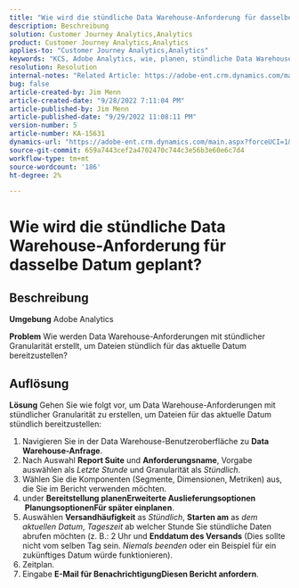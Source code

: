 ```yaml
---
title: "Wie wird die stündliche Data Warehouse-Anforderung für dasselbe Datum geplant?"
description: Beschreibung
solution: Customer Journey Analytics,Analytics
product: Customer Journey Analytics,Analytics
applies-to: "Customer Journey Analytics,Analytics"
keywords: "KCS, Adobe Analytics, wie, planen, stündliche Data Warehouse-Anforderung, gleiches Datum"
resolution: Resolution
internal-notes: "Related Article: https://adobe-ent.crm.dynamics.com/main.aspx?appid=c8f3a4cd-a068-e911-a957-000d3a34e00b&pagetype=entityrecord&etn=knowledgearticle&id=b5d08a45-cea0-ea11-a812-000d3a303484"
bug: false
article-created-by: Jim Menn
article-created-date: "9/28/2022 7:11:04 PM"
article-published-by: Jim Menn
article-published-date: "9/29/2022 11:08:11 PM"
version-number: 5
article-number: KA-15631
dynamics-url: "https://adobe-ent.crm.dynamics.com/main.aspx?forceUCI=1&pagetype=entityrecord&etn=knowledgearticle&id=5f38f048-613f-ed11-9db1-0022480866ad"
source-git-commit: 659a7443cef2a4702470c744c3e56b3e60e6c7d4
workflow-type: tm+mt
source-wordcount: '186'
ht-degree: 2%

---
```


# Wie wird die stündliche Data Warehouse-Anforderung für dasselbe Datum geplant?

## Beschreibung


<b>Umgebung</b>
Adobe Analytics

<b>Problem</b>
Wie werden Data Warehouse-Anforderungen mit stündlicher Granularität erstellt, um Dateien stündlich für das aktuelle Datum bereitzustellen?


## Auflösung


<b>Lösung</b>
Gehen Sie wie folgt vor, um Data Warehouse-Anforderungen mit stündlicher Granularität zu erstellen, um Dateien für das aktuelle Datum stündlich bereitzustellen:

1. Navigieren Sie in der Data Warehouse-Benutzeroberfläche zu <b>Data Warehouse-Anfrage</b>.
2. Nach Auswahl <b>Report Suite</b> und <b>Anforderungsname</b>, Vorgabe auswählen als *Letzte Stunde* und Granularität als *Stündlich*.
3. Wählen Sie die Komponenten (Segmente, Dimensionen, Metriken) aus, die Sie im Bericht verwenden möchten.
4. under <b>Bereitstellung planen</b><b>Erweiterte Auslieferungsoptionen</b>  <b>Planungsoptionen</b><b>Für später einplanen</b>.
5. Auswählen <b>Versandhäufigkeit</b> as *Stündlich*, <b>Starten am</b> as *dem aktuellen Datum*, *Tageszeit* ab welcher Stunde Sie stündliche Daten abrufen möchten (z. B.: 2 Uhr und <b>Enddatum des Versands</b> (Dies sollte nicht vom selben Tag sein. *Niemals beenden* oder ein Beispiel für ein zukünftiges Datum würde funktionieren).
6. Zeitplan.
7. Eingabe <b>E-Mail für Benachrichtigung</b><b>Diesen Bericht anfordern</b>.

